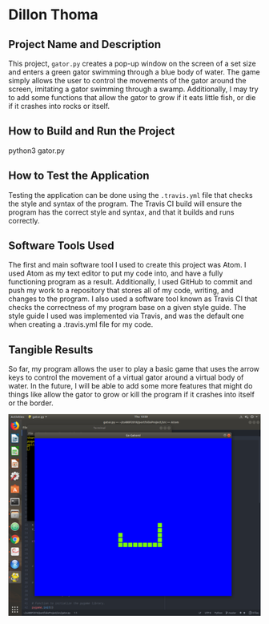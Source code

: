 # Dillon Thoma

## Project Name and Description

This project, `gator.py` creates a pop-up window on the screen of a set size and enters a green gator swimming through a blue body of water. The game simply allows the user to control the movements of the gator around the screen, imitating a gator swimming through a swamp. Additionally, I may try to add some functions that allow the gator to grow if it eats little fish, or die if it crashes into rocks or itself.

## How to Build and Run the Project

python3 gator.py

## How to Test the Application

Testing the application can be done using the `.travis.yml` file that checks the style and syntax of the program. The Travis CI build will ensure the program has the correct style and syntax, and that it builds and runs correctly.

## Software Tools Used

The first and main software tool I used to create this project was Atom. I used Atom as my text editor to put my code into, and have a fully functioning program as a result. Additionally, I used GitHub to commit and push my work to a repository that stores all of my code, writing, and changes to the program. I also used a software tool known as Travis CI that checks the correctness of my program base on a given style guide. The style guide I used was implemented via Travis, and was the default one when creating a .travis.yml file for my code.

## Tangible Results

So far, my program allows the user to play a basic game that uses the arrow keys to control the movement of a virtual gator around a virtual body of water. In the future, I will be able to add some more features that might do things like allow the gator to grow or kill the program if it crashes into itself or the border.

![Logo](src/images/gator.png)
